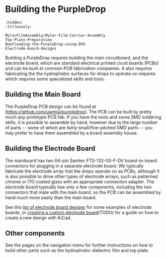 

# Building the PurpleDrop


```{toctree}
:hidden:
:titlesonly:

MylarFilmAssembly/Mylar-Film-Carrier-Assembly
Top-Plate-Preparation
Bootloading-the-PurpleDrop-using-DFU
Electrode-board-designs
```

Building a PurpleDrop requires building the main circuitboard, and the electrode board, which are standard electrical printed cicuit boards (PCBs) and can be built at common PCB fabrication companies. It also requires fabricating the the hydrophobic surfaces for drops to operate on requires which requires some specialized skills and tools. 

## Building the Main Board

The PurpleDrop PCB design can be found at [https://github.com/uwmisl/purpledrop]. The PCB can be built by pretty much any prototype PCB fab. If you have the tools and some SMD soldering skills, it is possible to assemble by hand, however due to the large number of parts -- some of which are fairly small/fine-pitched SMD parts -- you may prefer to have them assembled by a board assembly house.

## Building the Electrode Board

The mainboard has two 64-pin Samtec FTS-132-03-F-DV board-to-board connectors for plugging in a separate electrode board. We typically fabricate the electrode array that the drops operate on as PCBs, although it is also possible to drive other types of electrode arrays, such as patterned chrome or ITO coated glass with an appropriate connection adapter. The electrode board typically has only a few components, including the two connectors that mate with the main board, so the PCB can be assembled by hand much more easily than the main board.

See this [list of electrode board designs](Electrode-board-designs) for some examples of electrode boards, or [creating a custom electrode board]()(TODO) for a guide on how to create a new design with KiCad.

## Other components

See the pages on the navigation menu for further instructions on how to build other parts such as the hydrophobic dielectric film and top plate.